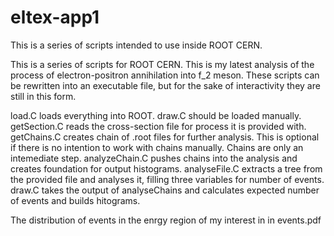 # eltex-app1
This is a series of scripts intended to use inside ROOT CERN.

This is a series of scripts for ROOT CERN. This is my latest analysis of the process of electron-positron annihilation into f_2
meson. These scripts can be rewritten into an executable file, but for the sake of interactivity they are still in this form.

load.C loads everything into ROOT. draw.C should be loaded manually.
getSection.C reads the cross-section file for process it is provided with.
getChains.C creates chain of .root files for further analysis. This is optional if there is no intention to work with chains
manually. Chains are only an intemediate step.
analyzeChain.C pushes chains into the analysis and creates foundation for output histograms.
analyseFile.C extracts a tree from the provided file and analyses it, filling three variables for number of events.
draw.C takes the output of analyseChains and calculates expected number of events and builds hitograms.

The distribution of events in the enrgy region of my interest in in events.pdf

